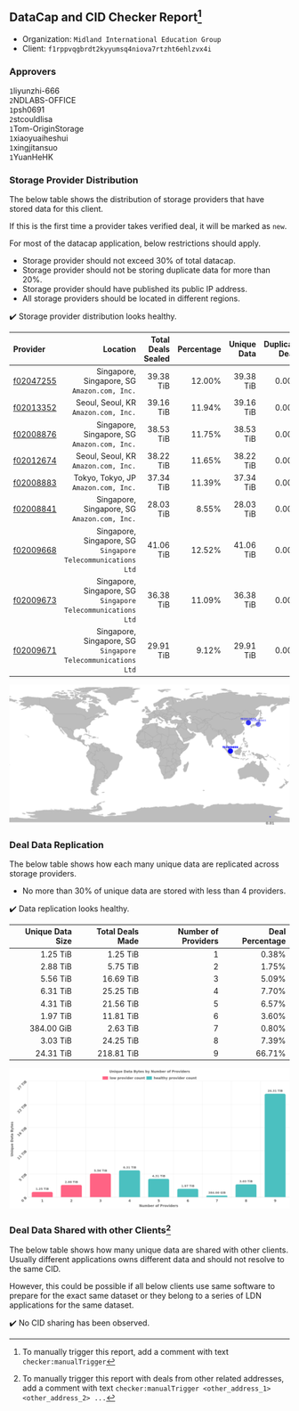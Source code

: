 ## DataCap and CID Checker Report[^1]
 - Organization: `Midland International Education Group`
 - Client: `f1rppvqgbrdt2kyyumsq4niova7rtzht6ehlzvx4i`
### Approvers
`1`liyunzhi-666<br/>`2`NDLABS-OFFICE<br/>`1`psh0691<br/>`2`stcouldlisa<br/>`1`Tom-OriginStorage<br/>`1`xiaoyuaiheshui<br/>`1`xingjitansuo<br/>`1`YuanHeHK

### Storage Provider Distribution
The below table shows the distribution of storage providers that have stored data for this client.

If this is the first time a provider takes verified deal, it will be marked as `new`.

For most of the datacap application, below restrictions should apply.
 - Storage provider should not exceed 30% of total datacap.
 - Storage provider should not be storing duplicate data for more than 20%.
 - Storage provider should have published its public IP address.
 - All storage providers should be located in different regions.

✔️ Storage provider distribution looks healthy.

| Provider                                              |                                                        Location | Total Deals Sealed | Percentage | Unique Data | Duplicate Deals |
| :---------------------------------------------------- | --------------------------------------------------------------: | -----------------: | ---------: | ----------: | --------------: |
| [f02047255](https://filfox.info/en/address/f02047255) |                 Singapore, Singapore, SG<br/>`Amazon.com, Inc.` |          39.38 TiB |     12.00% |   39.38 TiB |           0.00% |
| [f02013352](https://filfox.info/en/address/f02013352) |                         Seoul, Seoul, KR<br/>`Amazon.com, Inc.` |          39.16 TiB |     11.94% |   39.16 TiB |           0.00% |
| [f02008876](https://filfox.info/en/address/f02008876) |                 Singapore, Singapore, SG<br/>`Amazon.com, Inc.` |          38.53 TiB |     11.75% |   38.53 TiB |           0.00% |
| [f02012674](https://filfox.info/en/address/f02012674) |                         Seoul, Seoul, KR<br/>`Amazon.com, Inc.` |          38.22 TiB |     11.65% |   38.22 TiB |           0.00% |
| [f02008883](https://filfox.info/en/address/f02008883) |                         Tokyo, Tokyo, JP<br/>`Amazon.com, Inc.` |          37.34 TiB |     11.39% |   37.34 TiB |           0.00% |
| [f02008841](https://filfox.info/en/address/f02008841) |                 Singapore, Singapore, SG<br/>`Amazon.com, Inc.` |          28.03 TiB |      8.55% |   28.03 TiB |           0.00% |
| [f02009668](https://filfox.info/en/address/f02009668) | Singapore, Singapore, SG<br/>`Singapore Telecommunications Ltd` |          41.06 TiB |     12.52% |   41.06 TiB |           0.00% |
| [f02009673](https://filfox.info/en/address/f02009673) | Singapore, Singapore, SG<br/>`Singapore Telecommunications Ltd` |          36.38 TiB |     11.09% |   36.38 TiB |           0.00% |
| [f02009671](https://filfox.info/en/address/f02009671) | Singapore, Singapore, SG<br/>`Singapore Telecommunications Ltd` |          29.91 TiB |      9.12% |   29.91 TiB |           0.00% |

<img src="https://raw.githubusercontent.com/data-preservation-programs/filplus-checker-assets/main/filecoin-project/filecoin-plus-large-datasets/issues/1220/1679457926220.png"/>

### Deal Data Replication
The below table shows how each many unique data are replicated across storage providers.

- No more than 30% of unique data are stored with less than 4 providers.

✔️ Data replication looks healthy.

| Unique Data Size | Total Deals Made | Number of Providers | Deal Percentage |
| ---------------: | ---------------: | ------------------: | --------------: |
|         1.25 TiB |         1.25 TiB |                   1 |           0.38% |
|         2.88 TiB |         5.75 TiB |                   2 |           1.75% |
|         5.56 TiB |        16.69 TiB |                   3 |           5.09% |
|         6.31 TiB |        25.25 TiB |                   4 |           7.70% |
|         4.31 TiB |        21.56 TiB |                   5 |           6.57% |
|         1.97 TiB |        11.81 TiB |                   6 |           3.60% |
|       384.00 GiB |         2.63 TiB |                   7 |           0.80% |
|         3.03 TiB |        24.25 TiB |                   8 |           7.39% |
|        24.31 TiB |       218.81 TiB |                   9 |          66.71% |

<img src="https://raw.githubusercontent.com/data-preservation-programs/filplus-checker-assets/main/filecoin-project/filecoin-plus-large-datasets/issues/1220/1679457926790.png"/>

### Deal Data Shared with other Clients[^3]
The below table shows how many unique data are shared with other clients.
Usually different applications owns different data and should not resolve to the same CID.

However, this could be possible if all below clients use same software to prepare for the exact same dataset or they belong to a series of LDN applications for the same dataset.

✔️ No CID sharing has been observed.

[^1]: To manually trigger this report, add a comment with text `checker:manualTrigger`

[^2]: Deals from those addresses are combined into this report as they are specified with `checker:manualTrigger`

[^3]: To manually trigger this report with deals from other related addresses, add a comment with text `checker:manualTrigger <other_address_1> <other_address_2> ...`
